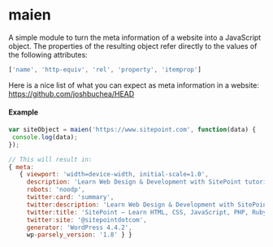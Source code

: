 # maien

A simple module to turn the meta information of a website into a JavaScript object. The properties of the resulting object refer directly to the values of the following attributes:

``` js
['name', 'http-equiv', 'rel', 'property', 'itemprop']
```

Here is a nice list of what you can expect as meta information in a website: https://github.com/joshbuchea/HEAD

#### Example
``` js
var siteObject = maien('https://www.sitepoint.com', function(data) {
 console.log(data);
});

// This will result in:
{ meta:
   { viewport: 'width=device-width, initial-scale=1.0',
     description: 'Learn Web Design & Development with SitePoint tutorials, courses and books - HTML5, CSS3, JavaScript, PHP, mobile app development, Responsive Web Design',
     robots: 'noodp',
     twitter:card: 'summary',
     twitter:description: 'Learn Web Design & Development with SitePoint tutorials, courses and books - HTML5, CSS3, JavaScript, PHP, mobile app development, Responsive Web Design',
     twitter:title: 'SitePoint – Learn HTML, CSS, JavaScript, PHP, Ruby & Responsive Design',
     twitter:site: '@sitepointdotcom',
     generator: 'WordPress 4.4.2',
     wp-parsely_version: '1.8' } }

```
